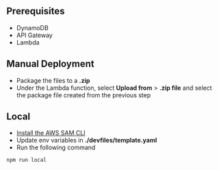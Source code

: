## Prerequisites
- DynamoDB
- API Gateway
- Lambda

## Manual Deployment
- Package the files to a **.zip**
- Under the Lambda function, select **Upload from** > **.zip file** and select the package file created from the previous step

## Local
- [Install the AWS SAM CLI](https://docs.aws.amazon.com/serverless-application-model/latest/developerguide/install-sam-cli.html#install-sam-cli-instructions)
- Update env variables in **./devfiles/template.yaml**
- Run the following command

```
npm run local
```

